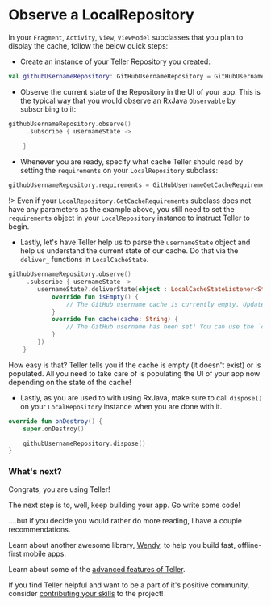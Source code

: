 # Observe a LocalRepository

In your `Fragment`, `Activity`, `View`, `ViewModel` subclasses that you plan to display the cache, follow the below quick steps:

* Create an instance of your Teller Repository you created:

```kotlin
val githubUsernameRepository: GitHubUsernameRepository = GitHubUsernameRepository(context)
```

* Observe the current state of the Repository in the UI of your app. This is the typical way that you would observe an RxJava `Observable` by subscribing to it: 

```kotlin
githubUsernameRepository.observe()
     .subscribe { usernameState ->
        
    }
```

* Whenever you are ready, specify what cache Teller should read by setting the `requirements` on your `LocalRepository` subclass:

```kotlin
githubUsernameRepository.requirements = GitHubUsernameGetCacheRequirements()
```

!> Even if your `LocalRepository.GetCacheRequirements` subclass does not have any parameters as the example above, you still need to set the `requirements` object in your `LocalRepository` instance to instruct Teller to begin.

* Lastly, let's have Teller help us to parse the `usernameState` object and help us understand the current state of our cache. Do that via the `deliver_` functions in `LocalCacheState`.

```kotlin
githubUsernameRepository.observe()
     .subscribe { usernameState ->
        usernameState?.deliverState(object : LocalCacheStateListener<String> {
            override fun isEmpty() {
                // The GitHub username cache is currently empty. Update your UI here to tell your user to type in a username.
            }
            override fun cache(cache: String) {
                // The GitHub username has been set! You can use the `cache` parameter here as the GitHub username and display it however you wish in your app's UI.
            }
        })   
    }
```

How easy is that? Teller tells you if the cache is empty (it doesn't exist) or is populated. All you need to take care of is populating the UI of your app now depending on the state of the cache!

* Lastly, as you are used to with using RxJava, make sure to call `dispose()` on your `LocalRepository` instance when you are done with it. 

```kotlin
override fun onDestroy() {
    super.onDestroy()

    githubUsernameRepository.dispose()
}
```

### What's next? 

Congrats, you are using Teller! 

The next step is to, well, keep building your app. Go write some code! 

....but if you decide you would rather do more reading, I have a couple recommendations. 

Learn about another awesome library, [Wendy](https://github.com/levibostian/Wendy-Android), to help you build fast, offline-first mobile apps. 

Learn about some of the [advanced features of Teller](beyond_the_basics).

If you find Teller helpful and want to be a part of it's positive community, consider [contributing your skills](contribute) to the project! 
